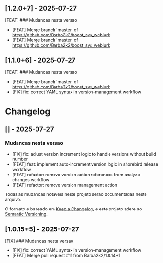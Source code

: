 ﻿## [1.2.0+7] - 2025-07-27

[FEAT] ### Mudancas nesta versao

- [FEAT] Merge branch 'master' of https://github.com/Barba2k2/boost_sys_weblurk
- [FEAT] Merge branch 'master' of https://github.com/Barba2k2/boost_sys_weblurk

## [1.1.0+6] - 2025-07-27

[FEAT] ### Mudancas nesta versao

- [FEAT] Merge branch 'master' of https://github.com/Barba2k2/boost_sys_weblurk
- [FIX] fix: correct YAML syntax in version-management workflow

# Changelog
## [] - 2025-07-27

### Mudancas nesta versao

- [FIX] fix: adjust version increment logic to handle versions without build number
- [FEAT] feat: implement auto-increment version logic in shorebird release workflow
- [FEAT] refactor: remove version action references from analyze-changes workflow
- [FEAT] refactor: remove version management action



Todas as mudancas notaveis neste projeto serao documentadas neste arquivo.

O formato e baseado em [Keep a Changelog](https://keepachangelog.com/en/1.0.0/),
e este projeto adere ao [Semantic Versioning](https://semver.org/spec/v2.0.0.html).

## [1.0.15+5] - 2025-07-27

[FIX] ### Mudancas nesta versao

- [FIX] fix: correct YAML syntax in version-management workflow
- [FEAT] Merge pull request #11 from Barba2k2/1.0.14+1


